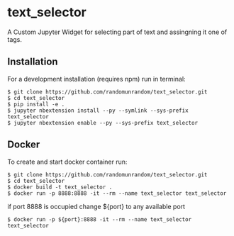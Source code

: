 text_selector
===============================

A Custom Jupyter Widget for selecting part of text and assingning it one of tags.

Installation
------------

For a development installation (requires npm) run in terminal:

    $ git clone https://github.com/randomunrandom/text_selector.git
    $ cd text_selector
    $ pip install -e .
    $ jupyter nbextension install --py --symlink --sys-prefix text_selector
    $ jupyter nbextension enable --py --sys-prefix text_selector

Docker
------

To create and start docker container run:

    $ git clone https://github.com/randomunrandom/text_selector.git
    $ cd text_selector
    $ docker build -t text_selector .
    $ docker run -p 8888:8888 -it --rm --name text_selector text_selector

if port 8888 is occupied change ${port} to any available port

    $ docker run -p ${port}:8888 -it --rm --name text_selector text_selector
